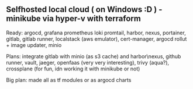 ## Selfhosted local cloud ( on Windows :D ) - minikube via hyper-v with terraform
Ready:
argocd,
grafana prometheus loki promtail,
harbor,
nexus,
portainer,
gitlab,
gitlab runner,
localstack (aws emulator),
cert-manager,
argocd rollut + image updater,
minio

Plans: 
integrate gitlab with minio (as s3 cache) and harbor\nexus,
github runner,
vault,
jaeger,
openfaas (very very interesting),
trivy (aqua?),
crossplane (for fun, idn working it with minikube or not)

Big plan: 
made all as tf modules or as argocd charts